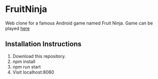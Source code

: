 # FruitNinja

Web clone for a famous Android game named Fruit Ninja. Game can be played [here](luviiit.github.io/FruitNinja)

## Installation Instructions
1. Download this repository.
2. npm install
3. npm run start
4. Visit localhost:8080
